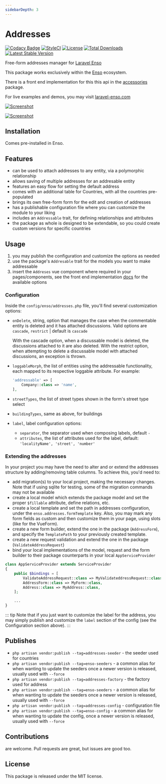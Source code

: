 ```yaml
---
sidebarDepth: 3
---
```


# Addresses

[![Codacy Badge](https://api.codacy.com/project/badge/Grade/c7404086a15a4db6b2080b1d09b0688a)](https://www.codacy.com/app/laravel-enso/addresses?utm_source=github.com&amp;utm_medium=referral&amp;utm_content=laravel-enso/addresses&amp;utm_campaign=Badge_Grade)
[![StyleCI](https://github.styleci.io/repos/113445673/shield?branch=master)](https://github.styleci.io/repos/113445673)
[![License](https://poser.pugx.org/laravel-enso/addresses/license)](https://packagist.org/packages/laravel-enso/addresses)
[![Total Downloads](https://poser.pugx.org/laravel-enso/addresses/downloads)](https://packagist.org/packages/laravel-enso/addresses)
[![Latest Stable Version](https://poser.pugx.org/laravel-enso/addresses/version)](https://packagist.org/packages/laravel-enso/addresses)

Free-form addresses manager for [Laravel Enso](https://github.com/laravel-enso/Enso)

This package works exclusively within the [Enso](https://github.com/laravel-enso/Enso) ecosystem.

There is a front end implementation for this this api in the [accessories](https://github.com/enso-ui/accessories) package.

For live examples and demos, you may visit [laravel-enso.com](https://www.laravel-enso.com)

[![Screenshot](https://laravel-enso.github.io/addresses/screenshots/bulma_041_thumb.png)](https://laravel-enso.github.io/addresses/screenshots/bulma_041.png)

[![Screenshot](https://laravel-enso.github.io/addresses/screenshots/bulma_042_thumb.png)](https://laravel-enso.github.io/addresses/screenshots/bulma_042.png)

## Installation

Comes pre-installed in Enso.

## Features

- can be used to attach addresses to any entity, via a polymorphic relationship
- allows saving of multiple addresses for an addresable entity
- features an easy flow for setting the default address 
- comes with an additional table for Countries, with all the countries pre-populated
- brings its own free-form form for the edit and creation of addresses
- has a publishable configuration file where you can customize the module to your liking 
- includes an `Addressable` trait, for defining relationships and attributes
- the package as whole is designed to be extendable, so you could create custom versions for specific countries

## Usage

1. you may publish the configuration and customize the options as needed
2. use the package's `Addresable` trait for the models you want to make addressable
3. insert the `Addreses` vue component where required in your pages/components, see the 
front end implementation [docs](https://docs.laravel-enso.com/frontend/accessories.html#addresses) for the available options

### Configuration

Inside the `config/enso/addresses.php` file, you'll find several customization options:
- `onDelete`, string, option that manages the case when the commentable entity is deleted 
    and it has attached discussions. Valid options are `cascade`, `restrict` | default is `cascade`

    With the cascade option, when a discussable model is deleted, the discussions attached to it are also deleted. 
    With the restrict option,  when attempting to delete a discussable model with attached discussions, an exception is thrown.
- `loggableMorph`, the list of entities using the addressable functionality, 
    each mapped to its respective loggable attribute. For example: 
    ```php
    'addressable' => [
        Company::class => 'name',
    ],
    ```
- `streetTypes`, the list of street types shown in the form's street type select
- `buildingTypes`, same as above, for buildings
- `label`, label configuration options:
    - `separator`, the separator used when composing labels, default `-`
    - `attributes`, the list of attributes used for the label, default: `'localityName', 'street', 'number'`

### Extending the addresses

In your project you may have the need to alter and or extend the addresses structure by 
adding/removing table columns.
To achieve this, you'd need to:
- add migration(s) to your local project, making the necessary changes. Note that if using 
    sqlite for testing, some of the migration commands may not be available
- create a local model which extends the package model and set the proper `$fillable` attribute, 
    define relations, etc.    
- create a local template and set the path in addresses configuration, 
    under the `enso.addresses.formTemplate` key. Also, you may mark any form fields as custom and then 
    customize them in your page, using slots (like for the VueForm). 
- create a new form builder, extend the one in the package (`AddressForm`), and specify the `TemplatePath`
    to your previously created template.    
- create a new request validation and extend the one in the package (`ValidateAddressRequest`)
- bind your local implementations of the model, request and the form builder to their package counterparts
    in your local `AppServiceProvider`

```php
class AppServiceProvider extends ServiceProvider
{
    public $bindings = [
        ValidateAddressRequest::class => MyValidateddressRequest::class,
        AddressForm::class => MyForm::class,
        Address::class => MyAddress::class,
    ]; 

    ...
}
```

::: tip
Note that if you just want to customize the label for the address, you may simply publish and customize the 
`label` section of the config (see the Configuration section above). 
::: 

## Publishes

- `php artisan vendor:publish --tag=addresses-seeder` - the seeder used for countries
- `php artisan vendor:publish --tag=enso-seeders` - a common alias for when wanting to update the seeders
once a newer version is released, usually used with `--force` 
- `php artisan vendor:publish --tag=addresses-factory` - the factory used for address
- `php artisan vendor:publish --tag=enso-seeders` - a common alias for when wanting to update the seeders
once a newer version is released, usually used with `--force`
- `php artisan vendor:publish --tag=addresses-config` - configuration file
- `php artisan vendor:publish --tag=enso-config` - a common alias for when wanting to update the config,
once a newer version is released, usually used with `--force`

## Contributions

are welcome. Pull requests are great, but issues are good too.

## License

This package is released under the MIT license.
